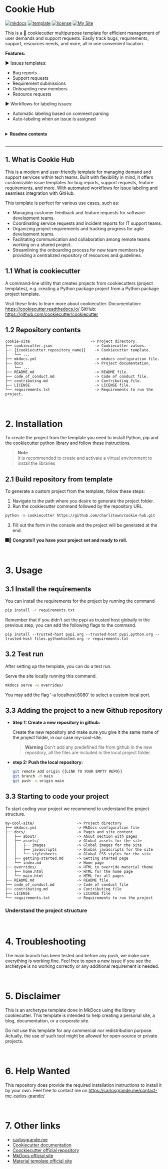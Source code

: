 # Cookie Hub

[![mkdocs](https://img.shields.io/badge/mkdocs-1.4-blue)](https://www.mkdocs.org/)
[![template](https://img.shields.io/badge/template-material-dd2e57)](https://squidfunk.github.io/mkdocs-material/)
[![license](https://img.shields.io/badge/license-MIT-green.svg?logo=cachet&style=flat&logoColor=green)](https://opensource.org/licenses/MIT)
[![My Site](https://img.shields.io/badge/about%20me-carlosgrande.me-red?style=flat&logo=aboutdotme&logoColor=red)](https://carlosgrande.me/)

This is a 🍪 cookiecutter multipurpose template for efficient management of user demands and support requests. Easily track bugs, requirements, support, resources needs, and more, all in one convenient location.

**Features:**

:arrow_forward: Issues templates:
  - Bug reports
  - Support requests
  - Requirement submissions
  - Onboarding new members
  - Resource requests

:arrow_forward: Workflows for labeling issues:
  - Automatic labeling based on comment parsing
  - Auto-labeling when an issue is assigned


</br>

<details><summary><b>Readme contents</b></summary>

- [Cookie Hub](#cookie-hub)
  - [1. What is Cookie Hub](#1-what-is-cookie-hub)
  - [1.1 What is cookiecutter](#11-what-is-cookiecutter)
  - [1.2 Repository contents](#12-repository-contents)
- [2. Installation](#2-installation)
  - [2.1 Build repository from template](#21-build-repository-from-template)
- [3. Usage](#3-usage)
  - [3.1 Create labels](#31-install-the-requirements)
  - [3.2 Test the workflow](#32-test-run)
- [4. Troubleshooting](#4-troubleshooting)
- [5. Disclaimer](#5-disclaimer)
- [6. Help Wanted](#6-help-wanted)
- [7. Other links](#7-other-links)

</details>

</br>

---

## 1. What is Cookie Hub

This is a modern and user-friendly template for managing demand and support services within tech teams. Built with flexibility in mind, it offers customizable issue templates for bug reports, support requests, feature requirements, and more. With automated workflows for issue labeling and seamless integration with GitHub.


This template is perfect for various use cases, such as:
- Managing customer feedback and feature requests for software development teams.
- Coordinating service requests and incident reports for IT support teams.
- Organizing project requirements and tracking progress for agile development teams.
- Facilitating communication and collaboration among remote teams working on a shared project.
- Streamlining the onboarding process for new team members by providing a centralized repository of resources and guidelines.


## 1.1 What is cookiecutter

A command-line utility that creates projects from cookiecutters (project templates), e.g. creating a Python package project from a Python package project template.

Visit these links to learn more about cookiecutter.
Documentation: https://cookiecutter.readthedocs.io/
GitHub: https://github.com/cookiecutter/cookiecutter


## 1.2 Repository contents

```
cookie-site                           -> Project directory.
├── cookiecutter.json                   -> Cookiecutter values.
├── {{cookiecutter.repository_name}}    -> Cookiecutter template.
│   └── ...
├── mkdocs.yml                          -> mkdocs configuration file.
├── docs                                -> Project documentation.
│   └── ...
├── README.md                           -> README file.
├── code_of_conduct.md                  -> Code of conduct file.
├── contributing.md                     -> Contributing file.
├── LICENSE                             -> LICENSE file.
└── requirements.txt                    -> Requirements to run the project.
```

</br>

# 2. Installation

To create the project from the template you need to install Python, pip and the cookiecutter python library and follow these instructions.

> **Note**  
> It is recommended to create and activate a virtual environment to install the libraries


## 2.1 Build repository from template

To generate a custom project from the template, follow these steps:

1. Navigate to the path where you desire to generate the project folder.
2. Run the cookiecutter command followed by the repository URL.
  ```bash
  python -m cookiecutter https://github.com/charlstown/cookie-hub.git
  ```
3. Fill out the form in the console and the project will be generated at the end.

**:fireworks::raised_hands: Congrats!! you have your project set and ready to roll.**

</br>

# 3. Usage

## 3.1 Install the requirements

You can install the requirements for the project by running the command
```bash
pip install -r requirements.txt
```

Remember that if you didn't set the pypi as trusted host globally in the previous step, you can add the following flags to the command.
```
pip install --trusted-host pypi.org --trusted-host pypi.python.org --trusted-host files.pythonhosted.org -r requirements.txt
```


## 3.2 Test run

After setting up the template, you can do a test run.

Serve the site locally running this command.
```bash
mkdocs serve -w overrides/
```

You may add the flag '-a localhost:8080' to select a custom local port.

## 3.3  Adding the project to a new Github repository

- **Step 1: Create a new repository in github:**

  Create the new repository and make sure you give it the same name of the project folder, in our case my-cool-site.

  > **Warning**
  > Don't add any predefined file from github in the new repository, all the files are included in the local project folder.

- **step 2: Push the local repository:**

  ```bash
  git remote add origin {{LINK TO YOUR EMPTY REPO}}
  git branch -M main
  git push -u origin main
  ```

## 3.3 Starting to code your project

To start coding your project we recommend to understand the project structure.
```
my-cool-site/                   -> Project directory
├── mkdocs.yml                  -> MkDocs configuration file
├── docs/                       -> Pages and site content
│   ├── about/                  -> About section with pages
│   ├── assets/                 -> Global assets for the site
│   │   ├── images              -> Global images for the site
│   │   ├── javascripts         -> Global javascripts for the site
│   │   └── stylesheets         -> Global CSS styles for the site
│   ├── getting-started.md      -> Getting started page
│   └── index.md                -> Home page
├── overrides/                  -> HTML to override material theme
│   ├── home.html               -> HTML for the home page
│   └── main.html               -> HTML for all pages
├── README.md                   -> README file.
├── code_of_conduct.md          -> Code of conduct file
├── contributing.md             -> Contributing file
├── LICENSE                     -> LICENSE file
└── requirements.txt            -> Requirements to run the project
```

### Understand the project structure



</br>

# 4. Troubleshooting

The main branch has been tested and before any push, we make sure everything is working fine.
Feel free to open a new issue if you see the archetype is no working correctly or any additional requirement is needed.

</br>

# 5. Disclaimer

This is an archetype template done in MkDocs using the library cookiecutter. This template is intended to help creating a personal site, a blog, documentation, or a corporate site.

Do not use this template for any commercial nor redistribution purpose. Actually, the use of such tool might be allowed for open-source or private projects.

</br>

# 6. Help Wanted

This repository does provide the required installation instructions to install it by your own.
Feel free to contact me on https://carlosgrande.me/contact-me-carlos-grande/

</br>

# 7. Other links

- [carlosgrande.me](https://carlosgrande.me/)
- [Cookiecutter documentation]( https://cookiecutter.readthedocs.io/)
- [Coockiecutter official repository](https://github.com/cookiecutter/cookiecutter)
- [MkDocs official site](https://www.mkdocs.org/)
- [Material template official site](https://squidfunk.github.io/mkdocs-material/)
